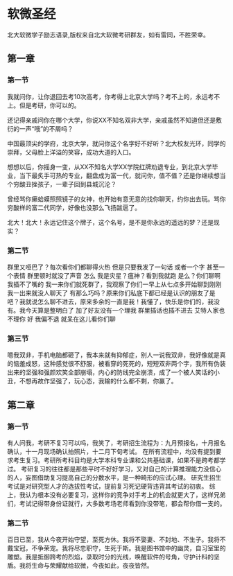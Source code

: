 # 软微圣经
北大软微学子励志语录,版权来自北大软微考研群友，如有雷同，不胜荣幸。


## 第一章 

### 第一节 

我就问你，让你退回去考10次高考，你考得上北京大学吗？考不上的，永远考不上。但是考研，你可以的。

还记得亲戚问你在哪个大学，你说XX不知名双非大学，亲戚虽然不知道但还是敷衍的一声“哦”的不屑吗？

中国最顶尖的学府，北京大学，就问你这个名字好不好听？北大校友光环，同学的崇拜，父母脸上洋溢的笑容，成功大道的入口。

想想以后，你摇身一变，从XX不知名大学XX学院红牌劝退专业，到北京大学毕业，当下最炙手可热的专业，翻盘成为富一代，就问你，值不值？还是你继续想当个穷酸丑挫孩子，一辈子回到县城沉沦？

曾经骂你癞蛤蟆照照镜子的女神，也开始有意无意的找你聊天，约你出去玩。骂你穷酸样的富二代同学，好像也没那么飞扬跋扈了。

北大！北大！永远记住这个牌子，这个名号，是不是你永远的遥远的梦？还是现实？


### 第二节

群里又哑巴了？每次看你们都聊得火热 但是只要我发了一句话 或者一个字 甚至一个表情 群里顿时就没了声音 怎么 我是灾星？瘟神？看到我就跑 是么？你们聊啊 我插不了嘴的 我一来你们就死群了，我观察了你们一早上从七点多开始聊到刚刚 我一出来就没人聊天了 有那么巧吗？原来你们私底下都已经是认识的朋友了是吧？我就说怎么聊不进去，原来多余的一直是我！我懂了，快乐是你们的，我没有。我今天算是整明白了 加了好友没有一个理我 群里插话也插不进去 艾特人家也不理你 好 我偏不退 就呆在这儿看你们聊


### 第三节

嗯我双非，手机电脑都砸了，我本来就有抑郁症，别人一说我双非，我好像就是真的恼羞成怒，这种感觉很不舒服，被看穿的死死的，短短双非两个字，我所有伪装出来的坚强和强颜欢笑全部崩塌，内心的防线完全崩溃，成了一个被人笑话的小丑，不想再故作坚强了，玩心态，我输的什么都不剩，你赢了。


## 第二章

### 第一节
有人问我，考研不复习可以吗，我笑了，考研招生流程为：九月预报名，十月报名确认，十一月现场确认拍照片，十二月下旬考试。
在所有流程中，均没有提到要求考生复习。考研所考科目均是大学本科专业课和公共基础课，如果不是跨考都学过。
考研复习的往往都是那些平时不好好学习，又对自己的计算推理能力没信心的人，妄图借助复习提高自己的分数水平，是一种畸形的应试心理。
研究生招生考试是对研究型人才的选拔性考试，提前复习死记硬背违背其考试的初衷。
综上，我认为根本没有必要复习，这样你的竞争对手考上的机会就更大了，这样兄弟们，考试记得带身份证就行，大多数考场老师看到你没带笔，都会帮你借一支的。

### 第二节

百日已至，我从今夜开始守望，至死方休。我将不娶妻、不封地、不生子。我将不戴宝冠，不争荣宠。我将尽忠职守，生死于斯。我是图书馆中的幽灵，自习室里的雕塑。我是抵御跨考的烈焰，录取时分的光线，唤醒软件的号角，守护计科的坚盾。我将生命与荣耀献给软微，今夜如此，夜夜皆然。
